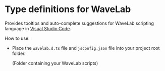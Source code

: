 # Type definitions for WaveLab

Provides tooltips and auto-complete suggestions for WaveLab scripting language in [Visual Studio Code](https://code.visualstudio.com/).

How to use:

* Place the `wavelab.d.ts` file and `jsconfig.json` file into your project root folder.

  (Folder containing your WaveLab scripts)
